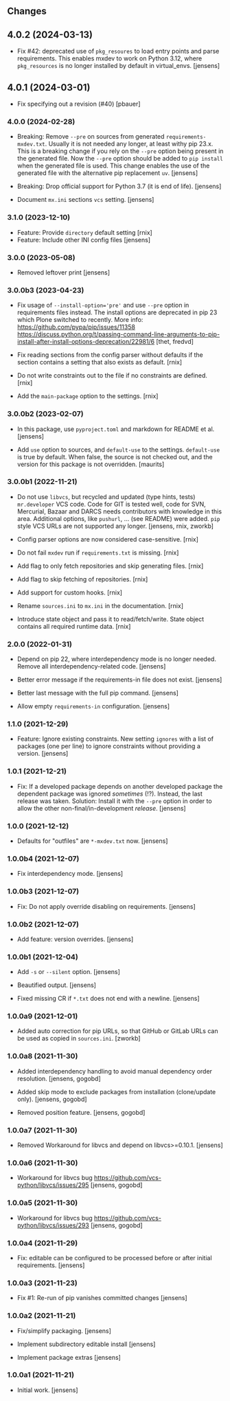 ## Changes

## 4.0.2 (2024-03-13)

- Fix #42: deprecated use of `pkg_resoures` to load entry points and parse requirements.
  This enables mxdev to work on Python 3.12, where `pkg_resources` is no longer installed by default in virtual_envs.
  [jensens]

## 4.0.1 (2024-03-01)

- Fix specifying out a revision (#40)
  [pbauer]

### 4.0.0 (2024-02-28)

- Breaking: Remove `--pre` on sources from generated `requirements-mxdev.txt`.
  Usually it is not needed any longer, at least withy pip 23.x.
  This is a breaking change if you rely on the `--pre` option being present in the generated file.
  Now the `--pre` option should be added to `pip install` when the generated file is used.
  This change enables the use of the generated file with the alternative pip replacement `uv`.
  [jensens]

- Breaking: Drop official support for Python 3.7 (it is end of life).
  [jensens]

- Document `mx.ini` sections `vcs` setting.
  [jensens]

### 3.1.0 (2023-12-10)

- Feature: Provide `directory` default setting [rnix]
- Feature: Include other INI config files [jensens]

### 3.0.0 (2023-05-08)

- Removed leftover print [jensens]

### 3.0.0b3 (2023-04-23)

- Fix usage of `--install-option='pre'` and use `--pre` option in requirements files instead.
  The install options are deprecated in pip 23 which Plone switched to recently.
  More info:
  https://github.com/pypa/pip/issues/11358
  https://discuss.python.org/t/passing-command-line-arguments-to-pip-install-after-install-options-deprecation/22981/6
  [thet, fredvd]

- Fix reading sections from the config parser without defaults if the section contains a setting that also exists as default.
  [rnix]

- Do not write constraints out to the file if no constraints are defined.
  [rnix]

- Add the `main-package` option to the settings.
  [rnix]

### 3.0.0b2 (2023-02-07)

- In this package, use `pyproject.toml` and markdown for README et al.
  [jensens]

- Add `use` option to sources, and `default-use` to the settings.
  `default-use` is true by default.
  When false, the source is not checked out, and the version for this package is not overridden.
  [maurits]


### 3.0.0b1 (2022-11-21)

- Do not use `libvcs`, but recycled and updated (type hints, tests) `mr.developer` VCS code.
  Code for GIT is tested well, code for SVN, Mercurial, Bazaar and DARCS needs contributors with knowledge in this area.
  Additional options, like `pushurl`, ... (see README) were added.
  `pip` style VCS URLs are not supported any longer.
  [jensens, rnix, zworkb]

- Config parser options are now considered case-sensitive.
  [rnix]

- Do not fail `mxdev` run if `requirements.txt` is missing.
  [rnix]

- Add flag to only fetch repositories and skip generating files.
  [rnix]

- Add flag to skip fetching of repositories.
  [rnix]

- Add support for custom hooks.
  [rnix]

- Rename `sources.ini` to `mx.ini` in the documentation.
  [rnix]

- Introduce state object and pass it to read/fetch/write.
  State object contains all required runtime data.
  [rnix]


### 2.0.0 (2022-01-31)

- Depend on pip 22, where interdependency mode is no longer needed.
  Remove all interdependency-related code.
  [jensens]

- Better error message if the requirements-in file does not exist.
  [jensens]

- Better last message with the full pip command.
  [jensens]

- Allow empty `requirements-in` configuration.
  [jensens]

### 1.1.0 (2021-12-29)

- Feature: Ignore existing constraints.
  New setting `ignores` with a list of packages (one per line) to ignore constraints without providing a version.
  [jensens]


### 1.0.1 (2021-12-21)

- Fix: If a developed package depends on another developed package the dependent package was ignored *sometimes* (!?).
  Instead, the last release was taken.
  Solution: Install it with the `--pre` option in order to allow the other non-final/in-development *release*.
  [jensens]


### 1.0.0 (2021-12-12)

- Defaults for "outfiles" are `*-mxdev.txt` now.
  [jensens]


### 1.0.0b4 (2021-12-07)

- Fix interdependency mode.
  [jensens]


### 1.0.0b3 (2021-12-07)

- Fix: Do not apply override disabling on requirements.
  [jensens]


### 1.0.0b2 (2021-12-07)

- Add feature: version overrides.
  [jensens]


### 1.0.0b1 (2021-12-04)

- Add `-s` or `--silent` option.
  [jensens]

- Beautified output.
  [jensens]

- Fixed missing CR if `*.txt` does not end with a newline.
  [jensens]


### 1.0.0a9 (2021-12-01)

- Added auto correction for pip URLs, so that GitHub or GitLab URLs can be used as copied in `sources.ini`.
  [zworkb]


### 1.0.0a8 (2021-11-30)

- Added interdependency handling to avoid manual dependency order resolution.
  [jensens, gogobd]

- Added skip mode to exclude packages from installation (clone/update only).
  [jensens, gogobd]

- Removed position feature.
  [jensens, gogobd]


### 1.0.0a7 (2021-11-30)

- Removed Workaround for libvcs and depend on libvcs>=0.10.1.
  [jensens]


### 1.0.0a6 (2021-11-30)

- Workaround for libvcs bug https://github.com/vcs-python/libvcs/issues/295
  [jensens, gogobd]


### 1.0.0a5 (2021-11-30)

- Workaround for libvcs bug https://github.com/vcs-python/libvcs/issues/293
  [jensens, gogobd]


### 1.0.0a4 (2021-11-29)

- Fix: editable can be configured to be processed before or after initial requirements.
  [jensens]


### 1.0.0a3 (2021-11-23)

- Fix #1: Re-run of pip vanishes committed changes
  [jensens]


### 1.0.0a2 (2021-11-21)

- Fix/simplify packaging.
  [jensens]

- Implement subdirectory editable install
  [jensens]

- Implement package extras
  [jensens]


### 1.0.0a1 (2021-11-21)

- Initial work.
  [jensens]
